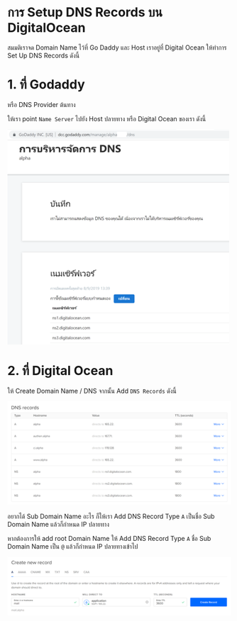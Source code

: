 # การ Setup DNS Records บน DigitalOcean 

สมมติเราจด Domain Name ไว้ที่ Go Daddy และ Host เราอยู่ที่ Digital Ocean ให้ทำการ Set Up DNS Records ดังนี้  

# 1. ที่ Godaddy 
หรือ DNS Provider ต้นทาง    

ให้เรา point `Name Server` ไปยัง Host ปลายทาง หรือ Digital Ocean ของเรา ดังนี้  

<img src="./godaddy_poin_name_server.png" width="500"/>

# 2. ที่ Digital Ocean 

ให้ Create Domain Name / DNS จากนั้น Add `DNS Records` ดังนี้  

<img src="./digitalocean_dns_records.png" width="700"/>

อยากได้ Sub Domain Name อะไร ก็ให้เรา Add DNS Record Type `A` เป็นชื่อ Sub Domain Name แล้วก็กำหนด IP ปลายทาง  
  
หากต้องการให้ add root Domain Name ให้ Add DNS Record Type `A` ชื่อ Sub Domain Name เป็น `@` แล้วก็กำหนด IP ปลายทางเข้าไป  

<img src="./dns_records.png" width="700"/>  